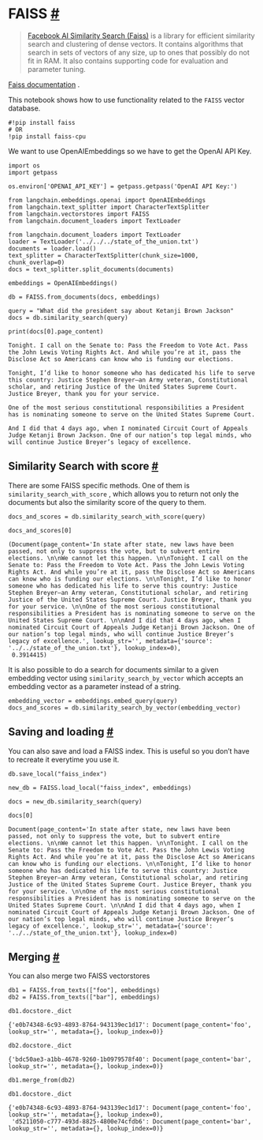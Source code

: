 


 FAISS
 [#](#faiss "Permalink to this headline")
=================================================



> 
> 
> 
> [Facebook AI Similarity Search (Faiss)](https://engineering.fb.com/2017/03/29/data-infrastructure/faiss-a-library-for-efficient-similarity-search/) 
>  is a library for efficient similarity search and clustering of dense vectors. It contains algorithms that search in sets of vectors of any size, up to ones that possibly do not fit in RAM. It also contains supporting code for evaluation and parameter tuning.
>  
> 
> 
> 
> 



[Faiss documentation](https://faiss.ai/) 
 .
 



 This notebook shows how to use functionality related to the
 `FAISS`
 vector database.
 







```
#!pip install faiss
# OR
!pip install faiss-cpu

```






 We want to use OpenAIEmbeddings so we have to get the OpenAI API Key.
 







```
import os
import getpass

os.environ['OPENAI_API_KEY'] = getpass.getpass('OpenAI API Key:')

```












```
from langchain.embeddings.openai import OpenAIEmbeddings
from langchain.text_splitter import CharacterTextSplitter
from langchain.vectorstores import FAISS
from langchain.document_loaders import TextLoader

```










```
from langchain.document_loaders import TextLoader
loader = TextLoader('../../../state_of_the_union.txt')
documents = loader.load()
text_splitter = CharacterTextSplitter(chunk_size=1000, chunk_overlap=0)
docs = text_splitter.split_documents(documents)

embeddings = OpenAIEmbeddings()

```










```
db = FAISS.from_documents(docs, embeddings)

query = "What did the president say about Ketanji Brown Jackson"
docs = db.similarity_search(query)

```










```
print(docs[0].page_content)

```








```
Tonight. I call on the Senate to: Pass the Freedom to Vote Act. Pass the John Lewis Voting Rights Act. And while you’re at it, pass the Disclose Act so Americans can know who is funding our elections. 

Tonight, I’d like to honor someone who has dedicated his life to serve this country: Justice Stephen Breyer—an Army veteran, Constitutional scholar, and retiring Justice of the United States Supreme Court. Justice Breyer, thank you for your service. 

One of the most serious constitutional responsibilities a President has is nominating someone to serve on the United States Supreme Court. 

And I did that 4 days ago, when I nominated Circuit Court of Appeals Judge Ketanji Brown Jackson. One of our nation’s top legal minds, who will continue Justice Breyer’s legacy of excellence.

```







 Similarity Search with score
 [#](#similarity-search-with-score "Permalink to this headline")
-----------------------------------------------------------------------------------------------



 There are some FAISS specific methods. One of them is
 `similarity_search_with_score`
 , which allows you to return not only the documents but also the similarity score of the query to them.
 







```
docs_and_scores = db.similarity_search_with_score(query)

```










```
docs_and_scores[0]

```








```
(Document(page_content='In state after state, new laws have been passed, not only to suppress the vote, but to subvert entire elections. \n\nWe cannot let this happen. \n\nTonight. I call on the Senate to: Pass the Freedom to Vote Act. Pass the John Lewis Voting Rights Act. And while you’re at it, pass the Disclose Act so Americans can know who is funding our elections. \n\nTonight, I’d like to honor someone who has dedicated his life to serve this country: Justice Stephen Breyer—an Army veteran, Constitutional scholar, and retiring Justice of the United States Supreme Court. Justice Breyer, thank you for your service. \n\nOne of the most serious constitutional responsibilities a President has is nominating someone to serve on the United States Supreme Court. \n\nAnd I did that 4 days ago, when I nominated Circuit Court of Appeals Judge Ketanji Brown Jackson. One of our nation’s top legal minds, who will continue Justice Breyer’s legacy of excellence.', lookup_str='', metadata={'source': '../../state_of_the_union.txt'}, lookup_index=0),
 0.3914415)

```






 It is also possible to do a search for documents similar to a given embedding vector using
 `similarity_search_by_vector`
 which accepts an embedding vector as a parameter instead of a string.
 







```
embedding_vector = embeddings.embed_query(query)
docs_and_scores = db.similarity_search_by_vector(embedding_vector)

```








 Saving and loading
 [#](#saving-and-loading "Permalink to this headline")
---------------------------------------------------------------------------



 You can also save and load a FAISS index. This is useful so you don’t have to recreate it everytime you use it.
 







```
db.save_local("faiss_index")

```










```
new_db = FAISS.load_local("faiss_index", embeddings)

```










```
docs = new_db.similarity_search(query)

```










```
docs[0]

```








```
Document(page_content='In state after state, new laws have been passed, not only to suppress the vote, but to subvert entire elections. \n\nWe cannot let this happen. \n\nTonight. I call on the Senate to: Pass the Freedom to Vote Act. Pass the John Lewis Voting Rights Act. And while you’re at it, pass the Disclose Act so Americans can know who is funding our elections. \n\nTonight, I’d like to honor someone who has dedicated his life to serve this country: Justice Stephen Breyer—an Army veteran, Constitutional scholar, and retiring Justice of the United States Supreme Court. Justice Breyer, thank you for your service. \n\nOne of the most serious constitutional responsibilities a President has is nominating someone to serve on the United States Supreme Court. \n\nAnd I did that 4 days ago, when I nominated Circuit Court of Appeals Judge Ketanji Brown Jackson. One of our nation’s top legal minds, who will continue Justice Breyer’s legacy of excellence.', lookup_str='', metadata={'source': '../../state_of_the_union.txt'}, lookup_index=0)

```








 Merging
 [#](#merging "Permalink to this headline")
-----------------------------------------------------



 You can also merge two FAISS vectorstores
 







```
db1 = FAISS.from_texts(["foo"], embeddings)
db2 = FAISS.from_texts(["bar"], embeddings)

```










```
db1.docstore._dict

```








```
{'e0b74348-6c93-4893-8764-943139ec1d17': Document(page_content='foo', lookup_str='', metadata={}, lookup_index=0)}

```










```
db2.docstore._dict

```








```
{'bdc50ae3-a1bb-4678-9260-1b0979578f40': Document(page_content='bar', lookup_str='', metadata={}, lookup_index=0)}

```










```
db1.merge_from(db2)

```










```
db1.docstore._dict

```








```
{'e0b74348-6c93-4893-8764-943139ec1d17': Document(page_content='foo', lookup_str='', metadata={}, lookup_index=0),
 'd5211050-c777-493d-8825-4800e74cfdb6': Document(page_content='bar', lookup_str='', metadata={}, lookup_index=0)}

```








